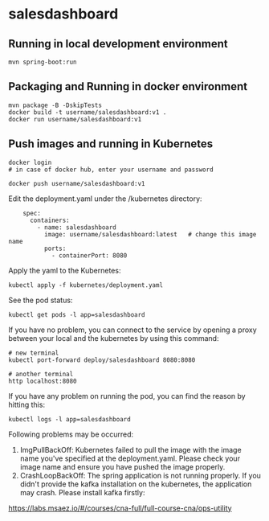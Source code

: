 # salesdashboard

## Running in local development environment

```
mvn spring-boot:run
```

## Packaging and Running in docker environment

```
mvn package -B -DskipTests
docker build -t username/salesdashboard:v1 .
docker run username/salesdashboard:v1
```

## Push images and running in Kubernetes

```
docker login 
# in case of docker hub, enter your username and password

docker push username/salesdashboard:v1
```

Edit the deployment.yaml under the /kubernetes directory:
```
    spec:
      containers:
        - name: salesdashboard
          image: username/salesdashboard:latest   # change this image name
          ports:
            - containerPort: 8080

```

Apply the yaml to the Kubernetes:
```
kubectl apply -f kubernetes/deployment.yaml
```

See the pod status:
```
kubectl get pods -l app=salesdashboard
```

If you have no problem, you can connect to the service by opening a proxy between your local and the kubernetes by using this command:
```
# new terminal
kubectl port-forward deploy/salesdashboard 8080:8080

# another terminal
http localhost:8080
```

If you have any problem on running the pod, you can find the reason by hitting this:
```
kubectl logs -l app=salesdashboard
```

Following problems may be occurred:

1. ImgPullBackOff:  Kubernetes failed to pull the image with the image name you've specified at the deployment.yaml. Please check your image name and ensure you have pushed the image properly.
1. CrashLoopBackOff: The spring application is not running properly. If you didn't provide the kafka installation on the kubernetes, the application may crash. Please install kafka firstly:

https://labs.msaez.io/#/courses/cna-full/full-course-cna/ops-utility

